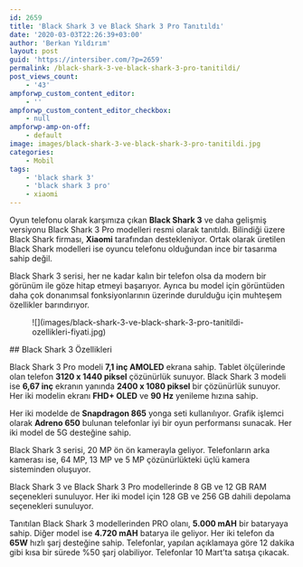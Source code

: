 ```yaml
---
id: 2659
title: 'Black Shark 3 ve Black Shark 3 Pro Tanıtıldı'
date: '2020-03-03T22:26:39+03:00'
author: 'Berkan Yıldırım'
layout: post
guid: 'https://intersiber.com/?p=2659'
permalink: /black-shark-3-ve-black-shark-3-pro-tanitildi/
post_views_count:
    - '43'
ampforwp_custom_content_editor:
    - ''
ampforwp_custom_content_editor_checkbox:
    - null
ampforwp-amp-on-off:
    - default
image: images/black-shark-3-ve-black-shark-3-pro-tanitildi.jpg
categories:
    - Mobil
tags:
    - 'black shark 3'
    - 'black shark 3 pro'
    - xiaomi
---
```


Oyun telefonu olarak karşımıza çıkan **Black Shark 3** ve daha gelişmiş versiyonu Black Shark 3 Pro modelleri resmi olarak tanıtıldı. Bilindiği üzere Black Shark firması, **Xiaomi** tarafından destekleniyor. Ortak olarak üretilen Black Shark modelleri ise oyuncu telefonu olduğundan ince bir tasarıma sahip değil.

Black Shark 3 serisi, her ne kadar kalın bir telefon olsa da modern bir görünüm ile göze hitap etmeyi başarıyor. Ayrıca bu model için görüntüden daha çok donanımsal fonksiyonlarının üzerinde durulduğu için muhteşem özellikler barındırıyor.

<figure class="wp-block-image size-large">![](images/black-shark-3-ve-black-shark-3-pro-tanitildi-ozellikleri-fiyati.jpg)</figure>## Black Shark 3 Özellikleri

Black Shark 3 Pro modeli **7,1 inç AMOLED** ekrana sahip. Tablet ölçülerinde olan telefon **3120 x 1440 piksel** çözünürlük sunuyor. Black Shark 3 modeli ise **6,67 inç** ekranın yanında **2400 x 1080 piksel** bir çözünürlük sunuyor. Her iki modelin ekranı **FHD+ OLED** ve **90 Hz** yenileme hızına sahip.

Her iki modelde de **Snapdragon 865** yonga seti kullanılıyor. Grafik işlemci olarak **Adreno 650** bulunan telefonlar iyi bir oyun performansı sunacak. Her iki model de 5G desteğine sahip.

Black Shark 3 serisi, 20 MP ön ön kamerayla geliyor. Telefonların arka kamerası ise, 64 MP, 13 MP ve 5 MP çözünürlükteki üçlü kamera sisteminden oluşuyor.

Black Shark 3 ve Black Shark 3 Pro modellerinde 8 GB ve 12 GB RAM seçenekleri sunuluyor. Her iki model için 128 GB ve 256 GB dahili depolama seçenekleri sunuluyor.

Tanıtılan Black Shark 3 modellerinden PRO olanı, **5.000 mAH** bir bataryaya sahip. Diğer model ise **4.720 mAH** batarya ile geliyor. Her iki telefon da **65W** hızlı şarj desteğine sahip. Telefonlar, yapılan açıklamaya göre 12 dakika gibi kısa bir sürede %50 şarj olabiliyor. Telefonlar 10 Mart’ta satışa çıkacak.
